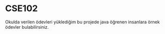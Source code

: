 # CSE102
Okulda verilen ödevleri yüklediğim bu projede java öğrenen insanlara örnek ödevler bulabilirsiniz.

